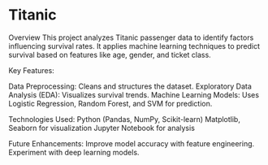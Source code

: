 # Titanic
Overview
This project analyzes Titanic passenger data to identify factors influencing survival rates. It applies machine learning techniques to predict survival based on features like age, gender, and ticket class.

Key Features:

Data Preprocessing: Cleans and structures the dataset.
Exploratory Data Analysis (EDA): Visualizes survival trends.
Machine Learning Models: Uses Logistic Regression, Random Forest, and SVM for prediction.

Technologies Used:
Python (Pandas, NumPy, Scikit-learn)
Matplotlib, Seaborn for visualization
Jupyter Notebook for analysis

Future Enhancements:
Improve model accuracy with feature engineering.
Experiment with deep learning models.
